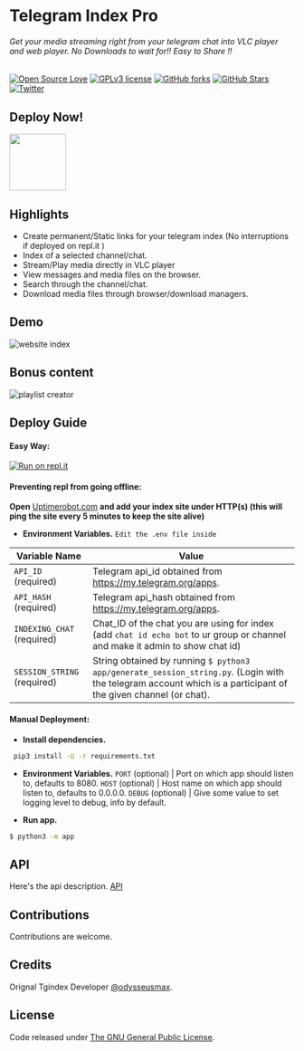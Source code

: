 # Telegram Index Pro
###### Get your media streaming right from your telegram chat into VLC player and web player. No Downloads to wait for!! Easy to Share !!

[![Open Source Love](https://img.shields.io/github/issues/Rayanfer32/TgindexPro?style=for-the-badge)](.) [![GPLv3 license](https://img.shields.io/badge/License-GPLv3-orange.svg?style=for-the-badge)](LICENSE) [![GitHub forks](https://img.shields.io/github/forks/Rayanfer32/TgindexPro?style=for-the-badge)]() [![GitHub Stars](https://img.shields.io/github/stars/Rayanfer32/TgindexPro?style=for-the-badge)]() [![Twitter](https://img.shields.io/twitter/url?style=social)](https://twitter.com/intent/tweet?text=Wow:http://github.com/Rayanfer32/TgindexPro)

## Deploy Now!
[<img height=100 src="https://repl.it/badge/github/hasanrazin/Vortex">](https://repl.it/github/hasanrazin/vortex)

## Highlights

* Create permanent/Static links for your telegram index (No interruptions if deployed on repl.it )
* Index of a selected channel/chat.
* Stream/Play media directly in VLC player
* View messages and media files on the browser.
* Search through the channel/chat.
* Download media files through browser/download managers.

## Demo

![website index](img/tgindex_site.PNG "website index")

## Bonus content

![playlist creator](img/playlist_site.PNG "playlist site")

## Deploy Guide
#### Easy Way:
[![Run on repl.it](https://repl.it/badge/github/NEOIR/Tindex)](https://repl.it/github/NEOIR/Tindex)


#### Preventing repl from going offline:
**Open** [Uptimerobot.com](https://uptimerobot.com) **and add your index site under HTTP(s) (this will ping the site every 5 minutes to keep the site alive)**

* **Environment Variables.**
`Edit the .env file inside`

| Variable Name | Value
|------------- | -------------
| `API_ID` (required) | Telegram api_id obtained from https://my.telegram.org/apps.
| `API_HASH` (required) | Telegram api_hash obtained from https://my.telegram.org/apps.
| `INDEXING_CHAT` (required) | Chat_ID of the chat you are using for index (add `chat id echo bot` to ur group or channel and make it admin to show chat id) 
| `SESSION_STRING` (required) | String obtained by running `$ python3 app/generate_session_string.py`. (Login with the telegram account which is a participant of the given channel (or chat).

#### Manual Deployment:
* **Install dependencies.**
```bash
 pip3 install -U -r requirements.txt
```

* **Environment Variables.**
`PORT` (optional) | Port on which app should listen to, defaults to 8080.
`HOST` (optional) | Host name on which app should listen to, defaults to 0.0.0.0. 
`DEBUG` (optional) | Give some value to set logging level to debug, info by default.

* **Run app.**
```bash
$ python3 -m app
```

## API

Here's the api description. [API](https://github.com/odysseusmax/tg-index/wiki/API)

## Contributions

Contributions are welcome.

## Credits

Orignal Tgindex Developer [@odysseusmax](https://tx.me/odysseusmax).

## License
Code released under [The GNU General Public License](LICENSE).
